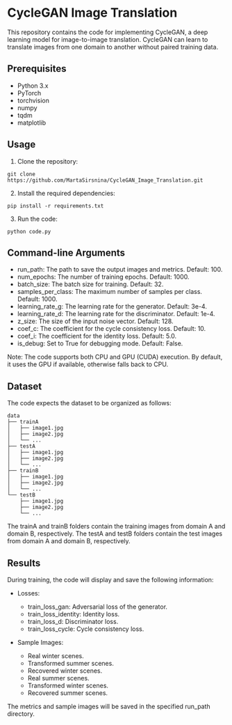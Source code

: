# CycleGAN Image Translation
This repository contains the code for implementing CycleGAN, a deep learning model for image-to-image translation. CycleGAN can learn to translate images from one domain to another without paired training data.

## Prerequisites
- Python 3.x
- PyTorch
- torchvision
- numpy
- tqdm
- matplotlib

## Usage
1. Clone the repository:
```
git clone https://github.com/MartaSirsnina/CycleGAN_Image_Translation.git
```

2. Install the required dependencies:
```
pip install -r requirements.txt
```

3. Run the code:
```
python code.py
```

## Command-line Arguments
- run_path: The path to save the output images and metrics. Default: 100.
- num_epochs: The number of training epochs. Default: 1000.
- batch_size: The batch size for training. Default: 32.
- samples_per_class: The maximum number of samples per class. Default: 1000.
- learning_rate_g: The learning rate for the generator. Default: 3e-4.
- learning_rate_d: The learning rate for the discriminator. Default: 1e-4.
- z_size: The size of the input noise vector. Default: 128.
- coef_c: The coefficient for the cycle consistency loss. Default: 10.
- coef_i: The coefficient for the identity loss. Default: 5.0.
- is_debug: Set to True for debugging mode. Default: False.

Note: The code supports both CPU and GPU (CUDA) execution. By default, it uses the GPU if available, otherwise falls back to CPU.

## Dataset
The code expects the dataset to be organized as follows:

```
data
├── trainA
│   ├── image1.jpg
│   ├── image2.jpg
│   └── ...
├── testA
│   ├── image1.jpg
│   ├── image2.jpg
│   └── ...
├── trainB
│   ├── image1.jpg
│   ├── image2.jpg
│   └── ...
└── testB
    ├── image1.jpg
    ├── image2.jpg
    └── ...
```
The trainA and trainB folders contain the training images from domain A and domain B, respectively. The testA and testB folders contain the test images from domain A and domain B, respectively.

## Results
During training, the code will display and save the following information:

- Losses:

  - train_loss_gan: Adversarial loss of the generator.
  - train_loss_identity: Identity loss.
  - train_loss_d: Discriminator loss.
  - train_loss_cycle: Cycle consistency loss.
    
- Sample Images:

  - Real winter scenes.
  - Transformed summer scenes.
  - Recovered winter scenes.
  - Real summer scenes.
  - Transformed winter scenes.
  - Recovered summer scenes.
    
The metrics and sample images will be saved in the specified run_path directory.

